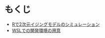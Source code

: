 # もくじ

- [Rで2次元イジングモデルのシミュレーション](ising/report/ising?simulation.pdf)
- [WSLでの開発環境の用意](WSLsetting/README.md)
